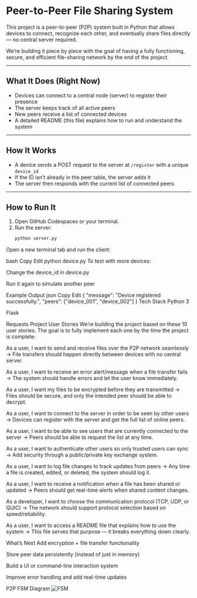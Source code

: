 # Peer-to-Peer File Sharing System

This project is a peer-to-peer (P2P) system built in Python that allows devices to connect, recognize each other, and eventually share files directly — no central server required.

We’re building it piece by piece with the goal of having a fully functioning, secure, and efficient file-sharing network by the end of the project.

---

## What It Does (Right Now)

- Devices can connect to a central node (server) to register their presence
- The server keeps track of all active peers
- New peers receive a list of connected devices
- A detailed README (this file) explains how to run and understand the system

---

## How It Works

- A device sends a POST request to the server at `/register` with a unique `device_id`
- If the ID isn’t already in the peer table, the server adds it
- The server then responds with the current list of connected peers

---

## How to Run It

1. Open GitHub Codespaces or your terminal.
2. Run the server:
   ```bash
   python server.py
Open a new terminal tab and run the client:

bash
Copy
Edit
python device.py
To test with more devices:

Change the device_id in device.py

Run it again to simulate another peer

Example Output
json
Copy
Edit
{
  "message": "Device registered successfully.",
  "peers": ["device_001", "device_002"]
}
Tech Stack
Python 3

Flask

Requests
 Project User Stories
We’re building the project based on these 10 user stories. The goal is to fully implement each one by the time the project is complete:

As a user, I want to send and receive files over the P2P network seamlessly
→ File transfers should happen directly between devices with no central server.

As a user, I want to receive an error alert/message when a file transfer fails
→ The system should handle errors and let the user know immediately.

As a user, I want my files to be encrypted before they are transmitted
→ Files should be secure, and only the intended peer should be able to decrypt.

As a user, I want to connect to the server in order to be seen by other users
→ Devices can register with the server and get the full list of online peers.

As a user, I want to be able to see users that are currently connected to the server
→ Peers should be able to request the list at any time.

As a user, I want to authenticate other users so only trusted users can sync
→ Add security through a public/private key exchange system.

As a user, I want to log file changes to track updates from peers
→ Any time a file is created, edited, or deleted, the system should log it.

As a user, I want to receive a notification when a file has been shared or updated
→ Peers should get real-time alerts when shared content changes.

As a developer, I want to choose the communication protocol (TCP, UDP, or QUIC)
→ The network should support protocol selection based on speed/reliability.

As a user, I want to access a README file that explains how to use the system
→ This file serves that purpose — it breaks everything down clearly.

 What’s Next
Add encryption + file transfer functionality

Store peer data persistently (instead of just in memory)

Build a UI or command-line interaction system

Improve error handling and add real-time updates




P2P FSM Diagram
![FSM](p2p_fsm.png)